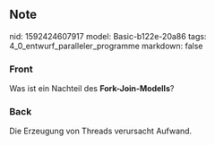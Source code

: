 ## Note
nid: 1592424607917
model: Basic-b122e-20a86
tags: 4_0_entwurf_paralleler_programme
markdown: false

### Front
Was ist ein Nachteil des <b>Fork-Join-Modells</b>?

### Back
Die Erzeugung von Threads verursacht Aufwand.
